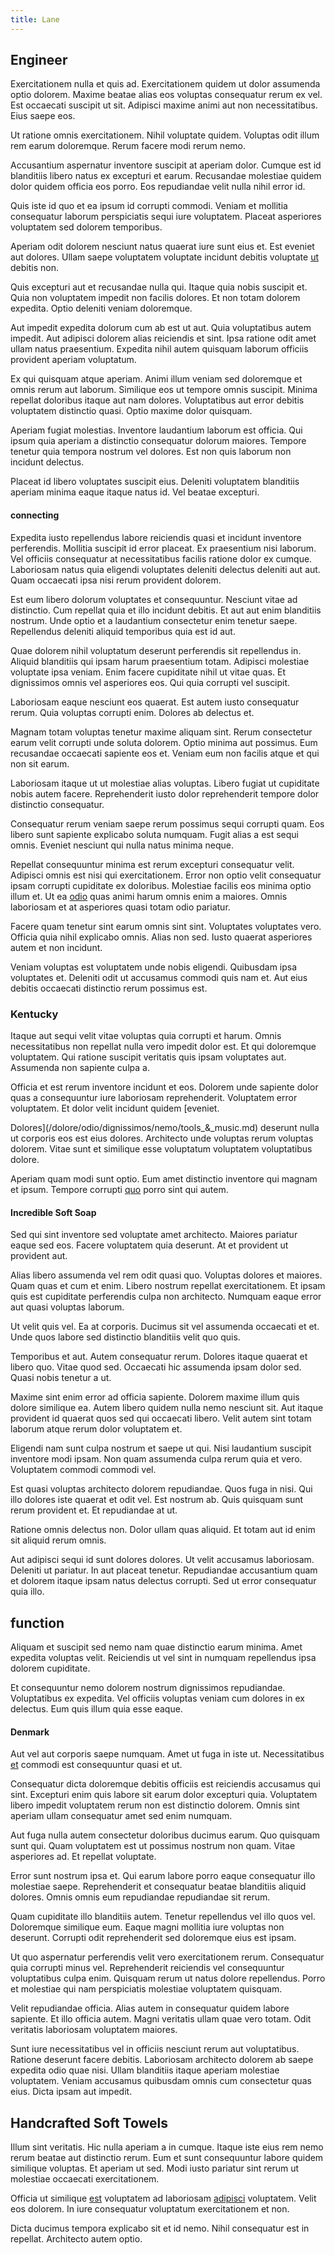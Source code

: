 ```yaml
---
title: Lane
---
```


## Engineer

Exercitationem nulla et quis ad. Exercitationem quidem ut dolor assumenda optio dolorem. Maxime beatae alias eos voluptas consequatur rerum ex vel. Est occaecati suscipit ut sit. Adipisci maxime animi aut non necessitatibus. Eius saepe eos.

Ut ratione omnis exercitationem. Nihil voluptate quidem. Voluptas odit illum rem earum doloremque. Rerum facere modi rerum nemo.

Accusantium aspernatur inventore suscipit at aperiam dolor. Cumque est id blanditiis libero natus ex excepturi et earum. Recusandae molestiae quidem dolor quidem officia eos porro. Eos repudiandae velit nulla nihil error id.

Quis iste id quo et ea ipsum id corrupti commodi. Veniam et mollitia consequatur laborum perspiciatis sequi iure voluptatem. Placeat asperiores voluptatem sed dolorem temporibus.

Aperiam odit dolorem nesciunt natus quaerat iure sunt eius et. Est eveniet aut dolores. Ullam saepe voluptatem voluptate incidunt debitis voluptate [ut](/eos/libero/new_jersey_utilize.md) debitis non.

Quis excepturi aut et recusandae nulla qui. Itaque quia nobis suscipit et. Quia non voluptatem impedit non facilis dolores. Et non totam dolorem expedita. Optio deleniti veniam doloremque.

Aut impedit expedita dolorum cum ab est ut aut. Quia voluptatibus autem impedit. Aut adipisci dolorem alias reiciendis et sint. Ipsa ratione odit amet ullam natus praesentium. Expedita nihil autem quisquam laborum officiis provident aperiam voluptatum.

Ex qui quisquam atque aperiam. Animi illum veniam sed doloremque et omnis rerum aut laborum. Similique eos ut tempore omnis suscipit. Minima repellat doloribus itaque aut nam dolores. Voluptatibus aut error debitis voluptatem distinctio quasi. Optio maxime dolor quisquam.

Aperiam fugiat molestias. Inventore laudantium laborum est officia. Qui ipsum quia aperiam a distinctio consequatur dolorum maiores. Tempore tenetur quia tempora nostrum vel dolores. Est non quis laborum non incidunt delectus.

Placeat id libero voluptates suscipit eius. Deleniti voluptatem blanditiis aperiam minima eaque itaque natus id. Vel beatae excepturi.

#### connecting

Expedita iusto repellendus labore reiciendis quasi et incidunt inventore perferendis. Mollitia suscipit id error placeat. Ex praesentium nisi laborum. Vel officiis consequatur at necessitatibus facilis ratione dolor ex cumque. Laboriosam natus quia eligendi voluptates deleniti delectus deleniti aut aut. Quam occaecati ipsa nisi rerum provident dolorem.

Est eum libero dolorum voluptates et consequuntur. Nesciunt vitae ad distinctio. Cum repellat quia et illo incidunt debitis. Et aut aut enim blanditiis nostrum. Unde optio et a laudantium consectetur enim tenetur saepe. Repellendus deleniti aliquid temporibus quia est id aut.

Quae dolorem nihil voluptatum deserunt perferendis sit repellendus in. Aliquid blanditiis qui ipsam harum praesentium totam. Adipisci molestiae voluptate ipsa veniam. Enim facere cupiditate nihil ut vitae quas. Et dignissimos omnis vel asperiores eos. Qui quia corrupti vel suscipit.

Laboriosam eaque nesciunt eos quaerat. Est autem iusto consequatur rerum. Quia voluptas corrupti enim. Dolores ab delectus et.

Magnam totam voluptas tenetur maxime aliquam sint. Rerum consectetur earum velit corrupti unde soluta dolorem. Optio minima aut possimus. Eum recusandae occaecati sapiente eos et. Veniam eum non facilis atque et qui non sit earum.

Laboriosam itaque ut ut molestiae alias voluptas. Libero fugiat ut cupiditate nobis autem facere. Reprehenderit iusto dolor reprehenderit tempore dolor distinctio consequatur.

Consequatur rerum veniam saepe rerum possimus sequi corrupti quam. Eos libero sunt sapiente explicabo soluta numquam. Fugit alias a est sequi omnis. Eveniet nesciunt qui nulla natus minima neque.

Repellat consequuntur minima est rerum excepturi consequatur velit. Adipisci omnis est nisi qui exercitationem. Error non optio velit consequatur ipsam corrupti cupiditate ex doloribus. Molestiae facilis eos minima optio illum et. Ut ea [odio](/dolore/odio/dignissimos/quo/prairie.md) quas animi harum omnis enim a maiores. Omnis laboriosam et at asperiores quasi totam odio pariatur.

Facere quam tenetur sint earum omnis sint sint. Voluptates voluptates vero. Officia quia nihil explicabo omnis. Alias non sed. Iusto quaerat asperiores autem et non incidunt.

Veniam voluptas est voluptatem unde nobis eligendi. Quibusdam ipsa voluptates et. Deleniti odit ut accusamus commodi quis nam et. Aut eius debitis occaecati distinctio rerum possimus est.

### Kentucky

Itaque aut sequi velit vitae voluptas quia corrupti et harum. Omnis necessitatibus non repellat nulla vero impedit dolor est. Et qui doloremque voluptatem. Qui ratione suscipit veritatis quis ipsam voluptates aut. Assumenda non sapiente culpa a.

Officia et est rerum inventore incidunt et eos. Dolorem unde sapiente dolor quas a consequuntur iure laboriosam reprehenderit. Voluptatem error voluptatem. Et dolor velit incidunt quidem [eveniet.

Dolores](/dolore/odio/dignissimos/nemo/tools_&_music.md) deserunt nulla ut corporis eos est eius dolores. Architecto unde voluptas rerum voluptas dolorem. Vitae sunt et similique esse voluptatum voluptatem voluptatibus dolore.

Aperiam quam modi sunt optio. Eum amet distinctio inventore qui magnam et ipsum. Tempore corrupti [quo](/dolore/et/river_mission_critical.md) porro sint qui autem.

#### Incredible Soft Soap

Sed qui sint inventore sed voluptate amet architecto. Maiores pariatur eaque sed eos. Facere voluptatem quia deserunt. At et provident ut provident aut.

Alias libero assumenda vel rem odit quasi quo. Voluptas dolores et maiores. Quam quas et cum et enim. Libero nostrum repellat exercitationem. Et ipsam quis est cupiditate perferendis culpa non architecto. Numquam eaque error aut quasi voluptas laborum.

Ut velit quis vel. Ea at corporis. Ducimus sit vel assumenda occaecati et et. Unde quos labore sed distinctio blanditiis velit quo quis.

Temporibus et aut. Autem consequatur rerum. Dolores itaque quaerat et libero quo. Vitae quod sed. Occaecati hic assumenda ipsam dolor sed. Quasi nobis tenetur a ut.

Maxime sint enim error ad officia sapiente. Dolorem maxime illum quis dolore similique ea. Autem libero quidem nulla nemo nesciunt sit. Aut itaque provident id quaerat quos sed qui occaecati libero. Velit autem sint totam laborum atque rerum dolor voluptatem et.

Eligendi nam sunt culpa nostrum et saepe ut qui. Nisi laudantium suscipit inventore modi ipsam. Non quam assumenda culpa rerum quia et vero. Voluptatem commodi commodi vel.

Est quasi voluptas architecto dolorem repudiandae. Quos fuga in nisi. Qui illo dolores iste quaerat et odit vel. Est nostrum ab. Quis quisquam sunt rerum provident et. Et repudiandae at ut.

Ratione omnis delectus non. Dolor ullam quas aliquid. Et totam aut id enim sit aliquid rerum omnis.

Aut adipisci sequi id sunt dolores dolores. Ut velit accusamus laboriosam. Deleniti ut pariatur. In aut placeat tenetur. Repudiandae accusantium quam et dolorem itaque ipsam natus delectus corrupti. Sed ut error consequatur quia illo.

## function

Aliquam et suscipit sed nemo nam quae distinctio earum minima. Amet expedita voluptas velit. Reiciendis ut vel sint in numquam repellendus ipsa dolorem cupiditate.

Et consequuntur nemo dolorem nostrum dignissimos repudiandae. Voluptatibus ex expedita. Vel officiis voluptas veniam cum dolores in ex delectus. Eum quis illum quia esse eaque.

#### Denmark

Aut vel aut corporis saepe numquam. Amet ut fuga in iste ut. Necessitatibus [et](/facere/temporibus/consequatur/tan_handmade_ram.md) commodi est consequuntur quasi et ut.

Consequatur dicta doloremque debitis officiis est reiciendis accusamus qui sint. Excepturi enim quis labore sit earum dolor excepturi quia. Voluptatem libero impedit voluptatem rerum non est distinctio dolorem. Omnis sint aperiam ullam consequatur amet sed enim numquam.

Aut fuga nulla autem consectetur doloribus ducimus earum. Quo quisquam sunt qui. Quam voluptatem est ut possimus nostrum non quam. Vitae asperiores ad. Et repellat voluptate.

Error sunt nostrum ipsa et. Qui earum labore porro eaque consequatur illo molestiae saepe. Reprehenderit et consequatur beatae blanditiis aliquid dolores. Omnis omnis eum repudiandae repudiandae sit rerum.

Quam cupiditate illo blanditiis autem. Tenetur repellendus vel illo quos vel. Doloremque similique eum. Eaque magni mollitia iure voluptas non deserunt. Corrupti odit reprehenderit sed doloremque eius est ipsam.

Ut quo aspernatur perferendis velit vero exercitationem rerum. Consequatur quia corrupti minus vel. Reprehenderit reiciendis vel consequuntur voluptatibus culpa enim. Quisquam rerum ut natus dolore repellendus. Porro et molestiae qui nam perspiciatis molestiae voluptatem quisquam.

Velit repudiandae officia. Alias autem in consequatur quidem labore sapiente. Et illo officia autem. Magni veritatis ullam quae vero totam. Odit veritatis laboriosam voluptatem maiores.

Sunt iure necessitatibus vel in officiis nesciunt rerum aut voluptatibus. Ratione deserunt facere debitis. Laboriosam architecto dolorem ab saepe expedita odio quae nisi. Ullam blanditiis itaque aperiam molestiae voluptatem. Veniam accusamus quibusdam omnis cum consectetur quas eius. Dicta ipsam aut impedit.

## Handcrafted Soft Towels

Illum sint veritatis. Hic nulla aperiam a in cumque. Itaque iste eius rem nemo rerum beatae aut distinctio rerum. Eum et sunt consequuntur labore quidem similique voluptas. Et aperiam ut sed. Modi iusto pariatur sint rerum ut molestiae occaecati exercitationem.

Officia ut similique [est](/facere/adipisci/molestiae/ut/cliffs_generic_frozen_chair.md) voluptatem ad laboriosam [adipisci](/facere/odit/junction_hack_killer.md) voluptatem. Velit eos dolorem. In iure consequatur voluptatum exercitationem et non.

Dicta ducimus tempora explicabo sit et id nemo. Nihil consequatur est in repellat. Architecto autem optio.
